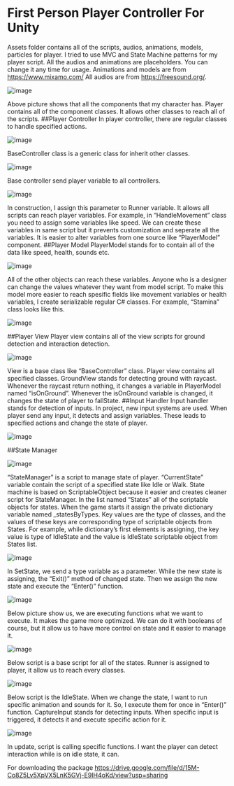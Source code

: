 # First Person Player Controller For Unity
Assets folder contains all of the scripts, audios, animations, models, particles for player. I tried to use MVC and State Machine patterns for my player script. All the audios and animations are placeholders. You can change it any time for usage.
Animations and models are from https://www.mixamo.com/
All audios are from https://freesound.org/.

![image](https://github.com/Bolzac/FPS_Shooter/assets/70448242/f2b8a6f4-1814-4688-833b-3ca708c48dcc)

Above picture shows that all the components that my character has. Player contains all of the component classes. It allows other classes to reach all of the scripts.
##Player Controller
In player controller, there are regular classes to handle specified actions.

![image](https://github.com/Bolzac/FPS_Shooter/assets/70448242/db395e62-bbcb-4ae7-a190-9210f6715201)

BaseController class is a generic class for inherit other classes.

![image](https://github.com/Bolzac/FPS_Shooter/assets/70448242/243b96cd-e0ca-443b-a314-f6f238e4b767)

Base controller send player variable to all controllers.

![image](https://github.com/Bolzac/FPS_Shooter/assets/70448242/b25ea670-5133-4665-a45b-1feb414048cd)

In construction, I assign this parameter to Runner variable. It allows all scripts can reach player variables. For example, in “HandleMovement” class you need to assign some variables like speed. We can create these variables in same script but it prevents customization and seperate all the variables. It is easier to alter variables from one source like “PlayerModel” component.
##Player Model
PlayerModel stands for to contain all of the data like speed, health, sounds etc.

![image](https://github.com/Bolzac/FPS_Shooter/assets/70448242/e80a7d8c-6e17-457b-908c-d8688127d389)

All of the other objects can reach these variables. Anyone who is a designer can change the values whatever they want from model script. To make this model more easier to reach spesific fields like movement variables or health variables, I create serializable regular C# classes. For example, “Stamina” class looks like this.

![image](https://github.com/Bolzac/FPS_Shooter/assets/70448242/7f7c828e-09e6-44db-a83e-7ec2042bf625)

##Player View
Player view contains all of the view scripts for ground detection and interaction detection.

![image](https://github.com/Bolzac/FPS_Shooter/assets/70448242/63012924-7468-4a28-b2c3-b8a655b77618)

View is a base class like “BaseController” class. Player view contains all specified classes. GroundView stands for detecting ground with raycast. Whenever the raycast return nothing, it changes a variable in PlayerModel named “isOnGround”. Whenever the isOnGround variable is changed, it changes the state of player to fallState.
##Input Handler
Input handler stands for detection of inputs. In project, new input systems are used. When player send any input, it detects and assign variables. These leads to specified actions and change the state of player.

![image](https://github.com/Bolzac/FPS_Shooter/assets/70448242/10cb0666-2750-4005-a306-69b342055f6d)

##State Manager

![image](https://github.com/Bolzac/FPS_Shooter/assets/70448242/08923bf1-8e71-43ae-8a4c-cae298c8be28)

“StateManager” is a script to manage state of player. “CurrentState” variable contain the script of a specified state like Idle or Walk. 
State machine is based on ScriptableObject because it easier and creates cleaner script for StateManager.
In the list named “States” all of the scriptable objects for states. When the game starts it assign the private dictionary variable named _statesByTypes. Key values are the type of classes, and the values of these keys are corresponding type of scriptable objects from States. For example, while dictionary’s first elements is assigning, the key value is type of IdleState and the value is IdleState scriptable object from States list.

![image](https://github.com/Bolzac/FPS_Shooter/assets/70448242/e36ed815-9185-448e-a577-244f9a86db9b)

In SetState, we send a type variable as a parameter. While the new state is assigning, the “Exit()” method of changed state. Then we assign the new state and execute the “Enter()” function.

![image](https://github.com/Bolzac/FPS_Shooter/assets/70448242/fc106bf5-6124-4f54-bc85-c54588bda773)

Below picture show us, we are executing functions what we want to execute. It makes the game more optimized. We can do it with booleans of course, but it allow us to have more control on state and it easier to manage it.

![image](https://github.com/Bolzac/FPS_Shooter/assets/70448242/f9789ba7-b9fb-4782-8ad8-dd77eb2ee60b)

Below script is a base script for all of the states. Runner is assigned to player, it allow us to reach every classes.

![image](https://github.com/Bolzac/FPS_Shooter/assets/70448242/b9d3a8ed-935e-474a-be02-44faa734dfd8)

Below script is the IdleState. When we change the state, I want to run specific animation and sounds for it. So, I execute them for once in “Enter()” function.
CaptureInput stands for detecting inputs. When specific input is triggered, it detects it and execute specific action for it.

![image](https://github.com/Bolzac/FPS_Shooter/assets/70448242/2d6758b5-4014-425b-8401-3d7241a444e1)

In update, script is calling specific functions. I want the player can detect interaction while is on idle state, it can.

For downloading the package
https://drive.google.com/file/d/15M-Co8Z5Lv5XpVX5LnK5GVj-E9IH4oKd/view?usp=sharing
